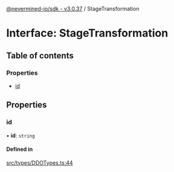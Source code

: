 [@nevermined-io/sdk - v3.0.37](../code-reference.md) / StageTransformation

# Interface: StageTransformation

## Table of contents

### Properties

- [id](StageTransformation.md#id)

## Properties

### id

• **id**: `string`

#### Defined in

[src/types/DDOTypes.ts:44](https://github.com/nevermined-io/sdk-js/blob/414db5fba135665acbeecfc29b3292c8e9044af7/src/types/DDOTypes.ts#L44)
